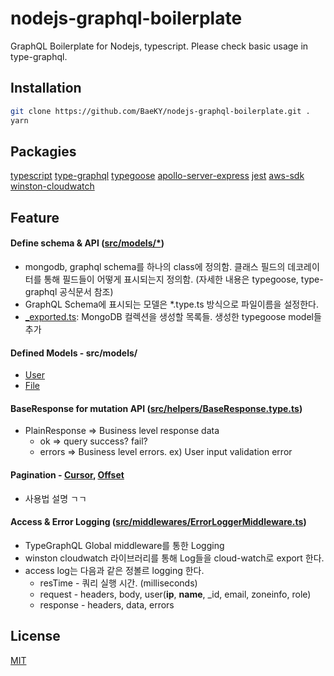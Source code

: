 # nodejs-graphql-boilerplate

GraphQL Boilerplate for Nodejs, typescript. Please check basic usage in type-graphql.

## Installation

```bash
git clone https://github.com/BaeKY/nodejs-graphql-boilerplate.git .
yarn
```

## Packagies
[typescript](https://www.typescriptlang.org/)
[type-graphql](https://typegraphql.com/)
[typegoose](https://typegoose.github.io/typegoose/)
[apollo-server-express](https://www.npmjs.com/package/apollo-server-express)
[jest](https://jestjs.io/)
[aws-sdk](https://github.com/aws/aws-sdk-js)
[winston-cloudwatch](https://www.npmjs.com/package/winston-cloudwatch)

## Feature
#### Define schema & API ([src/models/*](src/models/))
- mongodb, graphql schema를 하나의 class에 정의함. 클래스 필드의 데코레이터를 통해 필드들이 어떻게 표시되는지 정의함. (자세한 내용은 typegoose, type-graphql 공식문서 참조)
- GraphQL Schema에 표시되는 모델은 *.type.ts 방식으로 파일이름을 설정한다.
- [_exported.ts](src/models/_exported.ts): MongoDB 컬렉션을 생성할 목록들. 생성한 typegoose model들 추가

#### Defined Models - src/models/
- [User](src/models/User/User.type.ts)
- [File](src/models/File/File.type.ts)
#### BaseResponse for mutation API ([src/helpers/BaseResponse.type.ts](src/helpers/BaseResponse.type.ts))
- PlainResponse => Business level response data
    - ok => query success? fail?
    - errors => Business level errors. ex) User input validation error
#### Pagination - [Cursor](src/helpers/PaginationWithCursor.type.ts), [Offset](src/helpers/PaginationWithOffset.type.ts)
- 사용법 설명 ㄱㄱ
#### Access & Error Logging ([src/middlewares/ErrorLoggerMiddleware.ts](src/middlewares/ErrorLoggerMiddleware.ts))
- TypeGraphQL Global middleware를 통한 Logging
- winston cloudwatch 라이브러리를 통해 Log들을 cloud-watch로 export 한다.
- access log는 다음과 같은 정볼르 logging 한다. 
    - resTime -  쿼리 실행 시간. (milliseconds)
    - request -  headers, body, user(**ip**, **name**, _id, email, zoneinfo, role)
    - response - headers, data, errors

## License
[MIT](https://choosealicense.com/licenses/mit/)